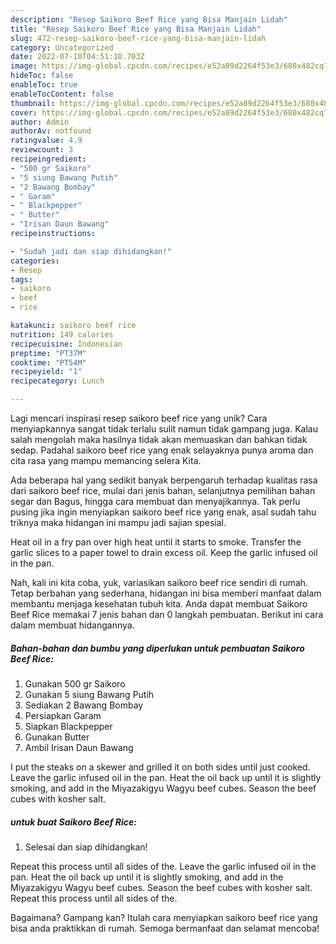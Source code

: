 ```yaml
---
description: "Resep Saikoro Beef Rice yang Bisa Manjain Lidah"
title: "Resep Saikoro Beef Rice yang Bisa Manjain Lidah"
slug: 472-resep-saikoro-beef-rice-yang-bisa-manjain-lidah
category: Uncategorized
date: 2022-07-10T04:51:10.703Z
image: https://img-global.cpcdn.com/recipes/e52a89d2264f53e3/680x482cq70/saikoro-beef-rice-foto-resep-utama.jpg
hideToc: false
enableToc: true
enableTocContent: false
thumbnail: https://img-global.cpcdn.com/recipes/e52a89d2264f53e3/680x482cq70/saikoro-beef-rice-foto-resep-utama.jpg
cover: https://img-global.cpcdn.com/recipes/e52a89d2264f53e3/680x482cq70/saikoro-beef-rice-foto-resep-utama.jpg
author: Admin
authorAv: notfound
ratingvalue: 4.9
reviewcount: 3
recipeingredient:
- "500 gr Saikoro"
- "5 siung Bawang Putih"
- "2 Bawang Bombay"
- " Garam"
- " Blackpepper"
- " Butter"
- "Irisan Daun Bawang"
recipeinstructions:

- "Sudah jadi dan siap dihidangkan!"
categories:
- Resep
tags:
- saikoro
- beef
- rice

katakunci: saikoro beef rice 
nutrition: 149 calories
recipecuisine: Indonesian
preptime: "PT37M"
cooktime: "PT54M"
recipeyield: "1"
recipecategory: Lunch

---
```





Lagi mencari inspirasi resep saikoro beef rice yang unik? Cara menyiapkannya sangat tidak terlalu sulit namun tidak gampang juga. Kalau salah mengolah maka hasilnya tidak akan memuaskan dan bahkan tidak sedap. Padahal saikoro beef rice yang enak selayaknya punya aroma dan cita rasa yang mampu memancing selera Kita.





Ada beberapa hal yang sedikit banyak berpengaruh terhadap kualitas rasa dari saikoro beef rice, mulai dari jenis bahan, selanjutnya pemilihan bahan segar dan Bagus, hingga cara membuat dan menyajikannya. Tak perlu pusing jika ingin menyiapkan saikoro beef rice yang enak,      asal sudah tahu triknya maka hidangan ini mampu jadi sajian spesial.














Heat oil in a fry pan over high heat until it starts to smoke. Transfer the garlic slices to a paper towel to drain excess oil. Keep the garlic infused oil in the pan.






Nah, kali ini kita coba, yuk, variasikan saikoro beef rice sendiri di rumah. Tetap berbahan yang sederhana, hidangan ini bisa memberi manfaat dalam membantu menjaga kesehatan tubuh kita. Anda dapat membuat Saikoro Beef Rice memakai 7 jenis bahan dan 0 langkah pembuatan. Berikut ini cara dalam membuat hidangannya.

<!--inarticleads1-->

##### Bahan-bahan dan bumbu yang diperlukan untuk pembuatan Saikoro Beef Rice:

1. Gunakan 500 gr Saikoro
1. Gunakan 5 siung Bawang Putih
1. Sediakan 2 Bawang Bombay
1. Persiapkan  Garam
1. Siapkan  Blackpepper
1. Gunakan  Butter
1. Ambil Irisan Daun Bawang


I put the steaks on a skewer and grilled it on both sides until just cooked. Leave the garlic infused oil in the pan. Heat the oil back up until it is slightly smoking, and add in the Miyazakigyu Wagyu beef cubes. Season the beef cubes with kosher salt. 

<!--inarticleads2-->

#####  untuk buat Saikoro Beef Rice:


1. Selesai dan siap dihidangkan!

Repeat this process until all sides of the. Leave the garlic infused oil in the pan. Heat the oil back up until it is slightly smoking, and add in the Miyazakigyu Wagyu beef cubes. Season the beef cubes with kosher salt. Repeat this process until all sides of the. 

Bagaimana? Gampang kan? Itulah cara menyiapkan saikoro beef rice yang bisa anda praktikkan di rumah. Semoga bermanfaat dan selamat mencoba!
